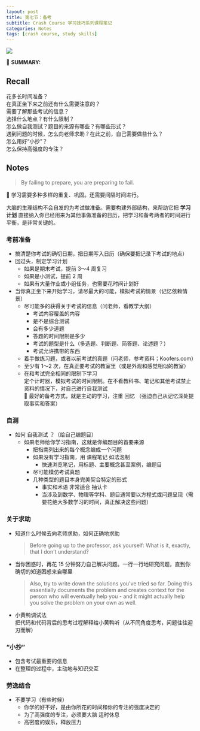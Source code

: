 ```yaml
---
layout: post
title: 第七节：备考
subtitle: Crash Course 学习技巧系列课程笔记
categories: Notes
tags: [crash course, study skills]
---
```


![](https://www.youtube.com/watch?v=mLhwdITTrfE)

📌 **SUMMARY:**  

## Recall

花多长时间准备？  
在真正坐下来之前还有什么需要注意的？  
需要了解那些考试的信息？  
选择什么地点？有什么限制？  
怎么做自我测试？题目的来源有哪些？有哪些形式？  
遇到问题的时候，怎么向老师求助？在此之前，自己需要做些什么？  
怎么用好“小抄”？  
怎么保持高强度的专注？  

## Notes

> By failing to prepare, you are preparing to fail.

<aside>
📌 学习需要多种多样的重复、巩固。还需要间隔时间进行。
</aside>

大脑的生理结构不会自发的为考试做准备。需要构建外部结构，来帮助它把 **学习计划** 直接纳入你已经用来为其他事做准备的日历，把学习和备考两者的时间进行平衡，是非常关键的。

### 考前准备

- 搞清楚你考试的确切日期，把日期写入日历（确保要把记录下考试的地点）
- 回过头，制定学习计划
    - 如果是期末考试，提前 3～4 周复习
    - 如果是小测试，提前 2 周
    - 如果有大量作业或小组任务，也需要花时间计划好
- 当你真正坐下来开始学习，请尽最大的可能，模拟考试的情景（记忆依赖情景）
  - 尽可能多的获得关于考试的信息（问老师，看教学大纲）
    - 考试内容覆盖的内容
    - 是不是综合测试
    - 会有多少道题
    - 答题的时间限制是多少
    - 考试的题型是什么（多选题、判断题、简答题、论述题？）
    - 考试允许携带的东西
  - 着手做练习题，或者以前考试的真题（问老师，参考资料；Koofers.com）
  - 至少有 1～2 次，在真正要考试的教室里（或是外观和感觉相似的教室）
  - 在和考试完全相同的限制下学习  
    定个计时器，模拟考试的时间限制。在不看教科书、笔记和其他考试禁止资料的情况下，对自己进行自我测试
    <aside>
    📌 最好的备考方式，就是主动的学习，注重 回忆 （强迫自己从记忆深处提取事实和答案）
    </aside>

### 自测

- 如何 自我测试 ？（给自己编题目）
  - 如果老师给你学习指南，这就是你编题目的首要来源
    - 把指南列出来的每个概念编成一个问题
    - 如果没有学习指南，用 课程笔记 如法泡制
      - 快速浏览笔记，用标题、主要概念甚至案例，编题目
    - 尽可能模仿考试真题
    - 几种类型的题目本身完美契合特定的形式
      - 事实和术语 非常适合 抽认卡
      - 当涉及到数学、物理等学科、题目通常要以方程式或问题呈现（需要花绝大多数学习的时间，真正解决这些问题）

### 关于求助
  - 知道什么时候去向老师求助，如何正确地求助  
    > Before going up to the professor, ask yourself: What is it, exactly, that I don't understand?

  - 当你困惑时，再花 15 分钟努力自己解决问题。一行一行地研究问题，直到你确切的知道困惑来自哪里
    > Also, try to write down the solutions you've tried so far. Doing this essentially documents the problem and creates context for the person who will eventually help you - and it might actually help you solve the problem on your own as well.

  - 小黄鸭调试法  
    把代码和代码背后的思考过程解释给小黄鸭听（从不同角度思考，问题往往迎刃而解）


### “小抄”

- 包含考试最重要的信息
- 在整理的过程中，主动地与知识交互

### 劳逸结合

- 不要学习（有些时候）
  - 你学的好不好，是由你所花的时间和你的专注的强度决定的
  - 为了高强度的专注，必须要大脑 适时休息
  - 高密度的娱乐，释放压力
